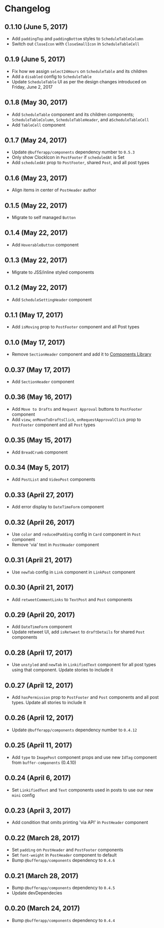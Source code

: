 # Changelog

## 0.1.10 (June 5, 2017)

- Add `paddingTop` and `paddingBottom` styles to `ScheduleTableColumn`
- Switch out `CloseIcon` with `CloseSmallIcon` in `ScheduleTableCell`

## 0.1.9 (June 5, 2017)

- Fix how we assign `select24Hours` on `ScheduleTable` and its children
- Add a `disabled` config to `ScheduleTable`
- Update `ScheduleTable` UI as per the design changes introduced on Friday, June 2, 2017

## 0.1.8 (May 30, 2017)

- Add `ScheduleTable` component and its children components; `ScheduleTableColumn`, `ScheduleTableHeader`, and a`ScheduleTableCell`
- Add `TableCell` component

## 0.1.7 (May 24, 2017)

- Update `@bufferapp/components` dependency number to `0.5.3`
- Only show ClockIcon in `PostFooter` if `scheduledAt` is Set
- Add `scheduledAt` prop to `PostFooter`, shared `Post`, and all post types

## 0.1.6 (May 23, 2017)

- Align items in center of `PostHeader` author

## 0.1.5 (May 22, 2017)

- Migrate to self managed `Button`

## 0.1.4 (May 22, 2017)

- Add `HoverableButton` component

## 0.1.3 (May 22, 2017)

- Migrate to JSS/inline styled components

## 0.1.2 (May 22, 2017)

- Add `ScheduleSettingHeader` component

## 0.1.1 (May 17, 2017)

- Add `isMoving` prop to `PostFooter` component and all Post types

## 0.1.0 (May 17, 2017)

- Remove `SectionHeader` component and add it to [Components Library](https://github.com/bufferapp/buffer-components)

## 0.0.37 (May 17, 2017)

- Add `SectionHeader` component

## 0.0.36 (May 16, 2017)

- Add `Move to Drafts` and `Request Approval` buttons to `PostFooter` component
- Add `view`, `onMoveToDraftsClick`, `onRequestApprovalClick` prop to `PostFooter` component and all `Post` types

## 0.0.35 (May 15, 2017)

- Add `BreadCrumb` component

## 0.0.34 (May 5, 2017)

- Add `PostList` and `VideoPost` components

## 0.0.33 (April 27, 2017)

- Add error display to `DateTimeForm` component

## 0.0.32 (April 26, 2017)

- Use `color` and `reducedPadding` config in `Card` component in `Post` component
- Remove 'via' text in `PostHeader` component

## 0.0.31 (April 21, 2017)

- Use `newTab` config in `Link` component in `LinkPost` component

## 0.0.30 (April 21, 2017)

- Add `retweetCommentLinks` to `TextPost` and `Post` components

## 0.0.29 (April 20, 2017)

- Add `DateTimeForm` component
- Update retweet UI, add `isRetweet` to `draftDetails` for shared `Post` components

## 0.0.28 (April 17, 2017)

- Use `unstyled` and `newTab` in `LinkifiedText` component for all post types using that component. Update stories to include it

## 0.0.27 (April 12, 2017)

- Add `hasPermission` prop to `PostFooter` and `Post` components and all post types. Update all stories to include it

## 0.0.26 (April 12, 2017)

- Update `@bufferapp/components` dependency number to `0.4.12`

## 0.0.25 (April 11, 2017)

- Add `type` to `ImagePost` component props and use new `IdTag` component from `buffer-components` (0.4.10)

## 0.0.24 (April 6, 2017)

- Set `LinkifiedText` and `Text` components used in posts to use our new `mini` config

## 0.0.23 (April 3, 2017)

- Add condition that omits printing 'via API' in `PostHeader` component

## 0.0.22 (March 28, 2017)

- Set `padding` on `PostHeader` and `PostFooter` components
- Set `font-weight` in `PostHeader` component to default
- Bump `@bufferapp/components` dependency to `0.4.6`

## 0.0.21 (March 28, 2017)

- Bump `@bufferapp/components` dependency to `0.4.5`
- Update devDependecies

## 0.0.20 (March 24, 2017)

- Bump `@bufferapp/components` dependency to `0.4.4`
